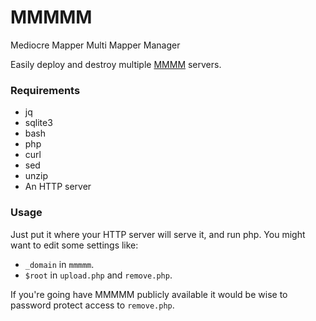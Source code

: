 # MMMMM
Mediocre Mapper Multi Mapper Manager

Easily deploy and destroy multiple [MMMM](https://github.com/squeaksies/MediocreMapper/releases) servers.

### Requirements
* jq
* sqlite3
* bash
* php
* curl
* sed
* unzip
* An HTTP server

### Usage
Just put it where your HTTP server will serve it, and run php.
You might want to edit some settings like:
* `_domain` in `mmmmm`.
* `$root` in `upload.php` and `remove.php`.

If you're going have MMMMM publicly available it would be wise to password protect access to `remove.php`.
